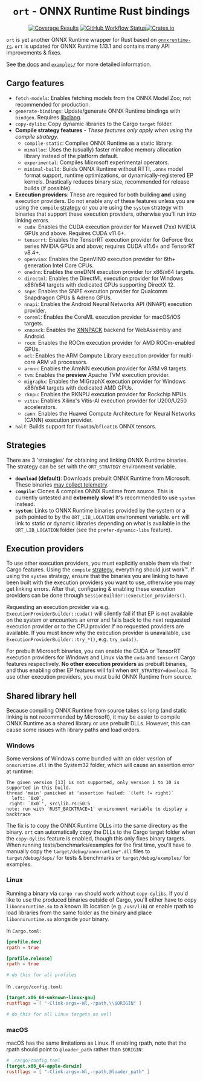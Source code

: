 <div align=center>
	<h1><code>ort</code> - ONNX Runtime Rust bindings</h1>
    <a href="https://app.codecov.io/gh/pykeio/ort" target="_blank"><img alt="Coverage Results" src="https://img.shields.io/codecov/c/gh/pykeio/ort?style=for-the-badge"></a> <a href="https://github.com/pykeio/ort/actions/workflows/test.yml"><img alt="GitHub Workflow Status" src="https://img.shields.io/github/actions/workflow/status/pykeio/ort/test.yml?branch=main&style=for-the-badge"></a><a href="https://crates.io/crates/ort" target="_blank"><img alt="Crates.io" src="https://img.shields.io/crates/d/ort?style=for-the-badge"></a>
</div>

`ort` is yet another ONNX Runtime wrapper for Rust based on [`onnxruntime-rs`](https://github.com/nbigaouette/onnxruntime-rs). `ort` is updated for ONNX Runtime 1.13.1 and contains many API improvements & fixes.

See [the docs](https://docs.rs/ort) and [`examples/`](https://github.com/pykeio/ort/tree/main/examples) for more detailed information.

## Cargo features
- `fetch-models`: Enables fetching models from the ONNX Model Zoo; not recommended for production.
- `generate-bindings`: Update/generate ONNX Runtime bindings with `bindgen`. Requires [libclang](https://clang.llvm.org/doxygen/group__CINDEX.html).
- `copy-dylibs`: Copy dynamic libraries to the Cargo `target` folder.
- **Compile strategy features** - *These features only apply when using the compile strategy.*
    - `compile-static`: Compiles ONNX Runtime as a static library.
    - `mimalloc`: Uses the (usually) faster mimalloc memory allocation library instead of the platform default.
    - `experimental`: Compiles Microsoft experimental operators.
    - `minimal-build`: Builds ONNX Runtime without RTTI, `.onnx` model format support, runtime optimizations, or dynamically-registered EP kernels. Drastically reduces binary size, recommended for release builds (if possible).
- **Execution providers**: These are required for both building **and** using execution providers. Do not enable any of these features unless you are using the `compile` [strategy](#strategies) or you are using the `system` strategy with binaries that support these execution providers, otherwise you'll run into linking errors.
    - `cuda`: Enables the CUDA execution provider for Maxwell (7xx) NVIDIA GPUs and above. Requires CUDA v11.6+.
    - `tensorrt`: Enables the TensorRT execution provider for GeForce 9xx series NVIDIA GPUs and above; requires CUDA v11.6+ and TensorRT v8.4+.
    - `openvino`: Enables the OpenVINO execution provider for 6th+ generation Intel Core CPUs.
    - `onednn`: Enables the oneDNN execution provider for x86/x64 targets.
    - `directml`: Enables the DirectML execution provider for Windows x86/x64 targets with dedicated GPUs supporting DirectX 12.
    - `snpe`: Enables the SNPE execution provider for Qualcomm Snapdragon CPUs & Adreno GPUs.
    - `nnapi`: Enables the Android Neural Networks API (NNAPI) execution provider.
    - `coreml`: Enables the CoreML execution provider for macOS/iOS targets.
    - `xnnpack`: Enables the [XNNPACK](https://github.com/google/XNNPACK) backend for WebAssembly and Android.
    - `rocm`: Enables the ROCm execution provider for AMD ROCm-enabled GPUs.
    - `acl`: Enables the ARM Compute Library execution provider for multi-core ARM v8 processors.
    - `armnn`: Enables the ArmNN execution provider for ARM v8 targets.
    - `tvm`: Enables the **preview** Apache TVM execution provider.
    - `migraphx`: Enables the MIGraphX execution provider for Windows x86/x64 targets with dedicated AMD GPUs.
    - `rknpu`: Enables the RKNPU execution provider for Rockchip NPUs.
    - `vitis`: Enables Xilinx's Vitis-AI execution provider for U200/U250 accelerators.
    - `cann`: Enables the Huawei Compute Architecture for Neural Networks (CANN) execution provider.
- `half`: Builds support for `float16`/`bfloat16` ONNX tensors.

## Strategies
There are 3 'strategies' for obtaining and linking ONNX Runtime binaries. The strategy can be set with the `ORT_STRATEGY` environment variable.
- **`download` (default)**: Downloads prebuilt ONNX Runtime from Microsoft. These binaries [may collect telemetry](https://github.com/microsoft/onnxruntime/blob/main/docs/Privacy.md).
- **`compile`**: Clones & compiles ONNX Runtime from source. This is currently untested and **extremely slow**! It's recommended to use `system` instead.
- **`system`**: Links to ONNX Runtime binaries provided by the system or a path pointed to by the `ORT_LIB_LOCATION` environment variable. `ort` will link to static or dynamic libraries depending on what is available in the `ORT_LIB_LOCATION` folder (see the `prefer-dynamic-libs` feature).

## Execution providers
To use other execution providers, you must explicitly enable them via their Cargo features. Using the `compile` [strategy](#strategies), everything should just work™️. If using the `system` strategy, ensure that the binaries you are linking to have been built with the execution providers you want to use, otherwise you may get linking errors. After that, configuring & enabling these execution providers can be done through `SessionBuilder::execution_providers()`.

Requesting an execution provider via e.g. `ExecutionProviderBuilder::cuda()` will silently fail if that EP is not available on the system or encounters an error and falls back to the next requested execution provider or to the CPU provider if no requested providers are available. If you must know why the execution provider is unavailable, use `ExecutionProviderBuilder::try_*()`, e.g. `try_cuda()`.

For prebuilt Microsoft binaries, you can enable the CUDA or TensorRT execution providers for Windows and Linux via the `cuda` and `tensorrt` Cargo features respectively. **No other execution providers** as prebuilt binaries, and thus enabling other EP features will fail when `ORT_STRATEGY=download`. To use other execution providers, you must build ONNX Runtime from source.

## Shared library hell
Because compiling ONNX Runtime from source takes so long (and static linking is not recommended by Microsoft), it may be easier to compile ONNX Runtime as a shared library or use prebuilt DLLs. However, this can cause some issues with library paths and load orders.

### Windows
Some versions of Windows come bundled with an older vesrion of `onnxruntime.dll` in the System32 folder, which will cause an assertion error at runtime:
```
The given version [13] is not supported, only version 1 to 10 is supported in this build.
thread 'main' panicked at 'assertion failed: `(left != right)`
  left: `0x0`,
 right: `0x0`', src\lib.rs:50:5
note: run with `RUST_BACKTRACE=1` environment variable to display a backtrace
```

The fix is to copy the ONNX Runtime DLLs into the same directory as the binary. `ort` can automatically copy the DLLs to the Cargo target folder when the `copy-dylibs` feature is enabled, though this only fixes binary targets. When running tests/benchmarks/examples for the first time, you'll have to manually copy the `target/debug/onnxruntime*.dll` files to `target/debug/deps/` for tests & benchmarks or `target/debug/examples/` for examples.

### Linux
Running a binary via `cargo run` should work without `copy-dylibs`. If you'd like to use the produced binaries outside of Cargo, you'll either have to copy `libonnxruntime.so` to a known lib location (e.g. `/usr/lib`) or enable rpath to load libraries from the same folder as the binary and place `libonnxruntime.so` alongside your binary.

In `Cargo.toml`:
```toml
[profile.dev]
rpath = true

[profile.release]
rpath = true

# do this for all profiles
```

In `.cargo/config.toml`:
```toml
[target.x86_64-unknown-linux-gnu]
rustflags = [ "-Clink-args=-Wl,-rpath,\\$ORIGIN" ]

# do this for all Linux targets as well
```

### macOS
macOS has the same limitations as Linux. If enabling rpath, note that the rpath should point to `@loader_path` rather than `$ORIGIN`:

```toml
# .cargo/config.toml
[target.x86_64-apple-darwin]
rustflags = [ "-Clink-args=-Wl,-rpath,@loader_path" ]
```
